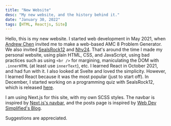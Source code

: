 ```yaml
---
title: "New Website"
desc: "My new website, and the history behind it."
date: "January 30, 2022"
tags: [HTML, Reactjs, Site]
---
```


Hello, this is my new website. I started web development in May 2021, when [Andrew Chen](https://github.com/actiniumn404) invited me to make a web-based AMC 8 Problem Generator. We also invited [SealsRock12](https://github.com/sealsrock12) and [Nhv24](https://github.com/nhv24). That's around the time I made my personal website, using plain HTML, CSS, and JavaScript, using bad practices such as using `<br />` for margining, maniculating the DOM with `.innerHTML` (at least use `innerText`), etc. I learned React in October 2021, and had fun with it. I also looked at Svelte and loved the simplicity. However, I learned React because it was the most popular (just to start off). In December, I started working on a programming quiz with SealsRock12, which is released [here](/projects).

I am using Next.js for this site, with my own SCSS styles. The navbar is inspired by [Next.js's navbar](https://nextjs.org/), and the posts page is inspired by [Web Dev Simplified's Blog](https://blog.webdevsimplified.com/).

Suggestions are appreciated.
